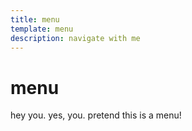 ```yaml
---
title: menu
template: menu
description: navigate with me
---
```


# menu

hey you. yes, you. pretend this is a menu!